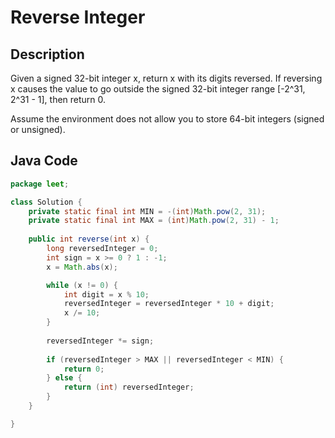 # Reverse Integer

## Description
Given a signed 32-bit integer x, return x with its digits reversed. If reversing x causes the value to go outside the signed 32-bit integer range [-2^31, 2^31 - 1], then return 0.

Assume the environment does not allow you to store 64-bit integers (signed or unsigned).

## Java Code
```java
package leet;

class Solution {
    private static final int MIN = -(int)Math.pow(2, 31);
    private static final int MAX = (int)Math.pow(2, 31) - 1;
    
    public int reverse(int x) {
        long reversedInteger = 0;
        int sign = x >= 0 ? 1 : -1;
        x = Math.abs(x);

        while (x != 0) {
            int digit = x % 10;
            reversedInteger = reversedInteger * 10 + digit;
            x /= 10;
        }
        
        reversedInteger *= sign;
        
        if (reversedInteger > MAX || reversedInteger < MIN) {
            return 0;
        } else {
            return (int) reversedInteger;
        }
    }

}
